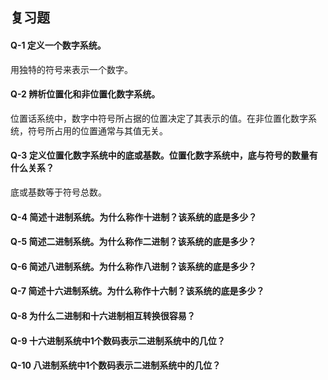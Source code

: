 ## 复习题
#### Q-1 定义一个数字系统。  
用独特的符号来表示一个数字。   

#### Q-2 辨析位置化和非位置化数字系统。   
位置话系统中，数字中符号所占据的位置决定了其表示的值。在非位置化数字系统，符号所占用的位置通常与其值无关。   

#### Q-3 定义位置化数字系统中的底或基数。位置化数字系统中，底与符号的数量有什么关系？   
底或基数等于符号总数。   

#### Q-4 简述十进制系统。为什么称作十进制？该系统的底是多少？   


#### Q-5 简述二进制系统。为什么称作二进制？该系统的底是多少？  


#### Q-6 简述八进制系统。为什么称作八进制？该系统的底是多少？   


#### Q-7 简述十六进制系统。为什么称作十六制？该系统的底是多少？   


#### Q-8 为什么二进制和十六进制相互转换很容易？   


#### Q-9 十六进制系统中1个数码表示二进制系统中的几位？   


#### Q-10 八进制系统中1个数码表示二进制系统中的几位？   

